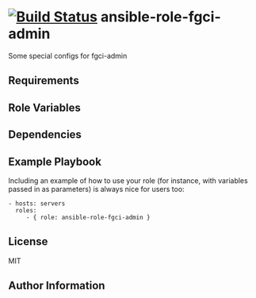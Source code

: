 [![Build Status](https://travis-ci.org/CSC-IT-Center-for-Science/ansible-role-fgci-admin.svg)](https://travis-ci.org/CSC-IT-Center-for-Science/ansible-role-fgci-admin)
ansible-role-fgci-admin
=========

Some special configs for fgci-admin

Requirements
------------


Role Variables
--------------


Dependencies
------------


Example Playbook
----------------

Including an example of how to use your role (for instance, with variables passed in as parameters) is always nice for users too:

    - hosts: servers
      roles:
         - { role: ansible-role-fgci-admin }

License
-------

MIT

Author Information
------------------

